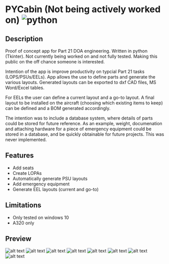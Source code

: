 # PYCabin (Not being actively worked on) ![python](https://img.shields.io/badge/python-3.6+-blue)

## Description
Proof of concept app for Part 21 DOA engineering. Written in python (Tkinter).
Not currently being worked on and not fully tested. Making this public on the off chance someone is interested.

Intention of the app is improve productivity on typcial Part 21 tasks (LOPS/PSUs/EELs).
App allows the use to define parts and generate the various layouts.
Generated layouts can be exported to dxf CAD files, MS Word/Excel tables.

For EELs the user can define a current layout and a go-to layout. A final layout to be installed on the aircraft (choosing which existing items to keep) can be defined and a BOM generated accordingly.

The intention was to include a database system, where details of parts could be stored for future reference. As an example, weight, documenation and attaching hardware for a piece of emergency equipment could be stored in a database, and be quickly obtainable for future projects. This was never implemented.

## Features
  - Add seats
  - Create LOPAs
  - Automatically generate PSU layouts
  - Add emergency equipment
  - Generate EEL layouts (current and go-to)

## Limitations
  - Only tested on windows 10
  - A320 only

## Preview
![alt text](https://i.imgur.com/T9TXdQA.jpg)
![alt text](https://i.imgur.com/TGQvXVe.jpg)
![alt text](https://i.imgur.com/sTjxOTz.jpg)
![alt text](https://i.imgur.com/9qxRsCV.jpg)
![alt text](https://i.imgur.com/sib1nz0.jpg)
![alt text](https://i.imgur.com/cerZ2mg.jpg)
![alt text](https://i.imgur.com/D6Kndfz.jpg)
![alt text](https://i.imgur.com/7wHgmzi.jpg)

